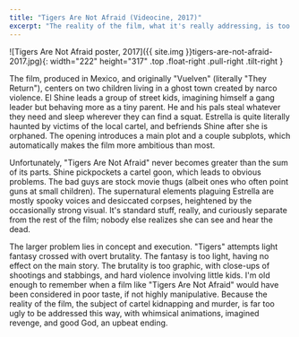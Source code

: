 ```yaml
---
title: "Tigers Are Not Afraid (Videocine, 2017)"
excerpt: "The reality of the film, what it's really addressing, is too ugly to be dramatized this way."
---
```


![Tigers Are Not Afraid poster, 2017]({{ site.img }}tigers-are-not-afraid-2017.jpg){: width="222" height="317" .top .float-right .pull-right .tilt-right }

The film, produced in Mexico, and originally "Vuelven" (literally "They Return"), centers on two children living in a ghost town created by narco violence. El Shine leads a group of street kids, imagining himself a gang leader but behaving more as a tiny parent. He and his pals steal whatever they need and sleep wherever they can find a squat. Estrella is quite literally haunted by victims of the local cartel, and befriends Shine after she is orphaned. The opening introduces a main plot and a couple subplots, which automatically makes the film more ambitious than most.

Unfortunately, "Tigers Are Not Afraid" never becomes greater than the sum of its parts. Shine pickpockets a cartel goon, which leads to obvious problems. The bad guys are stock movie thugs (albeit ones who often point guns at small children). The supernatural elements plaguing Estrella are mostly spooky voices and desiccated corpses, heightened by the occasionally strong visual. It's standard stuff, really, and curiously separate from the rest of the film; nobody else realizes she can see and hear the dead.

The larger problem lies in concept and execution. "Tigers" attempts light fantasy crossed with overt brutality. The fantasy is too light, having no effect on the main story. The brutality is too graphic, with close-ups of shootings and stabbings, and hard violence involving little kids. I'm old enough to remember when a film like "Tigers Are Not Afraid" would have been considered in poor taste, if not highly manipulative. Because the reality of the film, the subject of cartel kidnapping and murder, is far too ugly to be addressed this way, with whimsical animations, imagined revenge, and good God, an upbeat ending.
